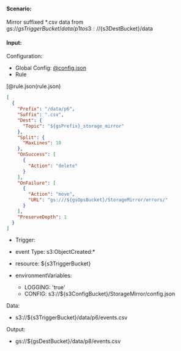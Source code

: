 #### Scenario:

Mirror suffixed *.csv data from gs://${gsTriggerBucket}/data/p1 to s3://${s3DestBucket}/data

#### Input:

Configuration:

* Global Config: [@config,json](../../../config/gs.json)
* Rule

[@rule.json(rule.json)
```json
[
  {
    "Prefix": "/data/p6",
    "Suffix": ".csv",
    "Dest": {
      "Topic": "${gsPrefix}_storage_mirror"
    },
    "Split": {
      "MaxLines": 10
    },
    "OnSuccess": [
      {
        "Action": "delete"
      }
    ],
    "OnFailure": [
      {
        "Action": "move",
        "URL": "gs:///${gsOpsBucket}/StorageMirror/errors/"
      }
    ],
    "PreserveDepth": 1
  }
]
```

* Trigger:

* event Type: s3:ObjectCreated:*
* resource: ${s3TriggerBucket}
* environmentVariables:
  - LOGGING: 'true'
  - CONFIG: s3://${s3ConfigBucket}/StorageMirror/config.json
 
Data:
- s3://${s3TriggerBucket}/data/p6/events.csv


Output:
- gs://${gsDestBucket}/data/p8/events.csv